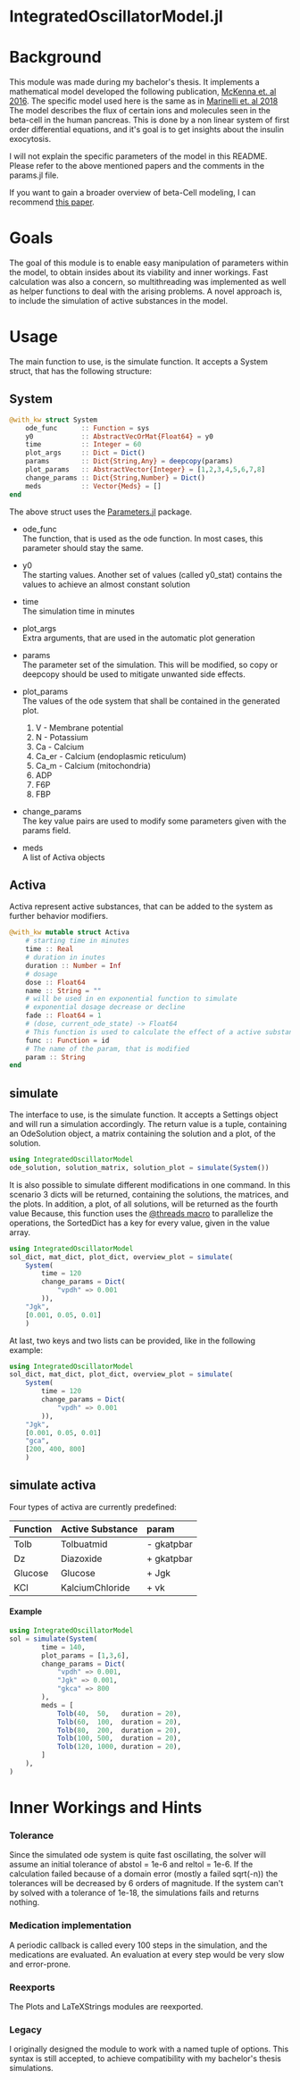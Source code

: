 # IntegratedOscillatorModel.jl
# Background
This module was made during my bachelor's thesis. It implements a mathematical model developed 
the following publication, [McKenna et. al 2016](https://doi.org/10.1016/j.bpj.2015.11.3526).
The specific model used here is the same as in [Marinelli et. al 2018](https://doi.org/10.1016/j.jtbi.2018.06.017)
The model describes the flux of certain ions and molecules seen in the beta-cell in the human
pancreas. This is done by a non linear system of first order differential equations, and it's
goal is to get insights about the insulin exocytosis.

I will not explain the specific parameters of the model in this README.
Please refer to the above mentioned papers and the comments in the params.jl file.

If you want to gain a broader overview of beta-Cell modeling, I can recommend [this paper](https://doi.org/10.2337/dbi17-0004).

# Goals
The goal of this module is to enable easy manipulation of parameters within the model,
to obtain insides about its viability and inner workings.
Fast calculation was also a concern, so multithreading was implemented as well as
helper functions to deal with the arising problems.
A novel approach is, to include the simulation of active substances in the model.

# Usage
The main function to use, is the simulate function.
It accepts a System struct, that has the following structure:

## System
```julia
@with_kw struct System
    ode_func      :: Function = sys 
    y0            :: AbstractVecOrMat{Float64} = y0
    time          :: Integer = 60
    plot_args     :: Dict = Dict()
    params        :: Dict{String,Any} = deepcopy(params)
    plot_params   :: AbstractVector{Integer} = [1,2,3,4,5,6,7,8]
    change_params :: Dict{String,Number} = Dict()
    meds          :: Vector{Meds} = []
end
```
The above struct uses the [Parameters.jl](https://github.com/mauro3/Parameters.jl) package.

- ode_func\
    The function, that is used as the ode function. In most cases, this parameter should stay the same.

- y0 \
    The starting values.
    Another set of values (called y0_stat) contains the values to achieve an almost constant solution
- time \
    The simulation time in minutes
- plot_args \
    Extra arguments, that are used in the automatic plot generation
- params \
    The parameter set of the simulation.
    This will be modified, so copy or deepcopy should be used to mitigate unwanted side effects.
- plot_params \
    The values of the ode system that shall be contained in the generated plot.
    1. V - Membrane potential
    2. N - Potassium
    3. Ca - Calcium
    4. Ca_er - Calcium (endoplasmic reticulum)
    5. Ca_m - Calcium (mitochondria)
    6. ADP
    7. F6P
    8. FBP
- change_params \
    The key value pairs are used to modify some parameters given with the params field.
- meds \
    A list of Activa objects
## Activa
Activa represent active substances, that can be added to the system as further behavior modifiers.

```julia
@with_kw mutable struct Activa
    # starting time in minutes
    time :: Real
    # duration in inutes
    duration :: Number = Inf
    # dosage
    dose :: Float64
    name :: String = ""
    # will be used in en exponential function to simulate
    # exponential dosage decrease or decline
    fade :: Float64 = 1
    # (dose, current_ode_state) -> Float64
    # This function is used to calculate the effect of a active substance
    func :: Function = id
    # The name of the param, that is modified
    param :: String
end
```

## simulate
The interface to use, is the simulate function.
It accepts a Settings object and will run a simulation accordingly.
The return value is a tuple, containing an OdeSolution object, a matrix
containing the solution and a plot, of the solution.

```julia
using IntegratedOscillatorModel
ode_solution, solution_matrix, solution_plot = simulate(System())
```

It is also possible to simulate different modifications in one command.
In this scenario 3 dicts will be returned, containing the solutions, the matrices,
and the plots. In addition, a plot, of all solutions, will be returned as the fourth value
Because, this function uses the [@threads macro](https://docs.julialang.org/en/v1/manual/multi-threading/) to parallelize the operations, the SortedDict has a key for every value, given in the value array.

```julia
using IntegratedOscillatorModel
sol_dict, mat_dict, plot_dict, overview_plot = simulate(
    System(
        time = 120
        change_params = Dict(
            "vpdh" => 0.001
        )),
    "Jgk",
    [0.001, 0.05, 0.01]
    )
```

At last, two keys and two lists can be provided, like in the following example:
```julia
using IntegratedOscillatorModel
sol_dict, mat_dict, plot_dict, overview_plot = simulate(
    System(
        time = 120
        change_params = Dict(
            "vpdh" => 0.001
        )),
    "Jgk",
    [0.001, 0.05, 0.01]
    "gca",
    [200, 400, 800]
    )
```

## simulate activa

Four types of activa are currently predefined:

| Function     | Active Substance | param |
| :---------- | :----------------- | :---- |
| Tolb         | Tolbuatmid | - gkatpbar |
| Dz           | Diazoxide | + gkatpbar |
| Glucose      | Glucose | + Jgk |
| KCl          | KalciumChloride | + vk |

#### Example

```julia
using IntegratedOscillatorModel
sol = simulate(System(
        time = 140,
        plot_params = [1,3,6],
        change_params = Dict(
            "vpdh" => 0.001,
            "Jgk" => 0.001,
            "gkca" => 800
        ),
        meds = [
            Tolb(40,  50,   duration = 20),
            Tolb(60,  100,  duration = 20),
            Tolb(80,  200,  duration = 20),
            Tolb(100, 500,  duration = 20),
            Tolb(120, 1000, duration = 20),
        ]
    ),
)
```
# Inner Workings and Hints

### Tolerance
Since the simulated ode system is quite fast oscillating, the solver will assume an initial
tolerance of abstol = 1e-6 and reltol = 1e-6.
If the calculation failed because of a domain error (mostly a failed sqrt(-n)) the 
tolerances will be decreased by 6 orders of magnitude.
If the system can't by solved with a tolerance of 1e-18, the simulations fails and returns nothing.

### Medication implementation
A periodic callback is called every 100 steps in the simulation, and the medications are evaluated.
An evaluation at every step would be very slow and error-prone.

### Reexports
The Plots and LaTeXStrings modules are reexported.

### Legacy
I originally designed the module to work with a named tuple of options.
This syntax is still accepted, to achieve compatibility with my bachelor's thesis simulations.
